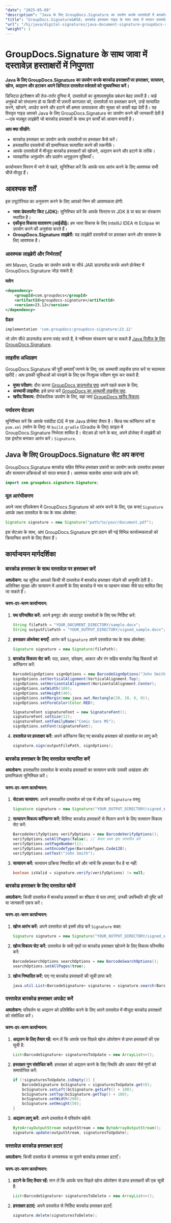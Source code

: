 ```yaml
---
"date": "2025-05-08"
"description": "Java के लिए GroupDocs.Signature का उपयोग करके दस्तावेज़ों में बारकोड हस्ताक्षरों पर हस्ताक्षर करना, सत्यापित करना, खोजना, अपडेट करना और हटाना सीखें। अपने दस्तावेज़ वर्कफ़्लो की दक्षता बढ़ाएँ।"
"title": "GroupDocs.Signature&#58; बारकोड हस्ताक्षर गाइड के साथ जावा में मास्टर दस्तावेज़ हस्ताक्षर"
"url": "/hi/java/digital-signatures/java-document-signature-groupdocs-signature-barcode/"
"weight": 1
---
```


# GroupDocs.Signature के साथ जावा में दस्तावेज़ हस्ताक्षरों में निपुणता

**Java के लिए GroupDocs.Signature का उपयोग करके बारकोड हस्ताक्षरों पर हस्ताक्षर, सत्यापन, खोज, अद्यतन और हटाकर अपने डिजिटल दस्तावेज़ वर्कफ़्लो को सुव्यवस्थित करें।**

डिजिटल इंटरैक्शन की तेज़-तर्रार दुनिया में, दस्तावेज़ों का कुशलतापूर्वक प्रबंधन बेहद ज़रूरी है। चाहे अनुबंधों को संभालना हो या किसी भी ज़रूरी कागज़ात को, दस्तावेज़ों पर हस्ताक्षर करने, उन्हें सत्यापित करने, खोजने, अपडेट करने और हटाने की क्षमता उत्पादकता और सुरक्षा को काफ़ी बढ़ा देती है। यह विस्तृत गाइड आपको Java के लिए GroupDocs.Signature का उपयोग करने की जानकारी देती है—एक मज़बूत लाइब्रेरी जो बारकोड हस्ताक्षरों के साथ इन कार्यों को आसान बनाती है।

**आप क्या सीखेंगे:**
- बारकोड हस्ताक्षर का उपयोग करके दस्तावेजों पर हस्ताक्षर कैसे करें।
- हस्ताक्षरित दस्तावेजों की प्रामाणिकता सत्यापित करने की तकनीकें।
- आपके दस्तावेज़ों में मौजूदा बारकोड हस्ताक्षरों को खोजने, अद्यतन करने और हटाने के तरीके।
- व्यावहारिक अनुप्रयोग और प्रदर्शन अनुकूलन युक्तियाँ।

कार्यान्वयन विवरण में जाने से पहले, सुनिश्चित करें कि आपके पास आरंभ करने के लिए आवश्यक सभी चीजें मौजूद हैं।

## आवश्यक शर्तें

इस ट्यूटोरियल का अनुसरण करने के लिए आपको निम्न की आवश्यकता होगी:
- **जावा डेवलपमेंट किट (JDK):** सुनिश्चित करें कि आपके सिस्टम पर JDK 8 या बाद का संस्करण स्थापित है।
- **एकीकृत विकास वातावरण (आईडीई):** हम जावा विकास के लिए IntelliJ IDEA या Eclipse का उपयोग करने की अनुशंसा करते हैं।
- **GroupDocs.Signature लाइब्रेरी:** यह लाइब्रेरी दस्तावेजों पर हस्ताक्षर करने और सत्यापन के लिए आवश्यक है।

### आवश्यक लाइब्रेरी और निर्भरताएँ

आप Maven, Gradle का उपयोग करके या सीधे JAR डाउनलोड करके अपने प्रोजेक्ट में GroupDocs.Signature जोड़ सकते हैं:

**मावेन**
```xml
<dependency>
    <groupId>com.groupdocs</groupId>
    <artifactId>groupdocs-signature</artifactId>
    <version>23.12</version>
</dependency>
```

**ग्रैडल**
```gradle
implementation 'com.groupdocs:groupdocs-signature:23.12'
```

जो लोग सीधे डाउनलोड करना पसंद करते हैं, वे नवीनतम संस्करण यहां पा सकते हैं [Java रिलीज़ के लिए GroupDocs.Signature](https://releases.groupdocs.com/signature/java/).

### लाइसेंस अधिग्रहण

GroupDocs.Signature की पूरी क्षमताएँ जानने के लिए, एक अस्थायी लाइसेंस प्राप्त करें या सदस्यता खरीदें। आप इसकी सुविधाओं को परखने के लिए एक निःशुल्क परीक्षण शुरू कर सकते हैं:

- **मुफ्त परीक्षण:** दौरा करना [GroupDocs डाउनलोड पृष्ठ](https://releases.groupdocs.com/signature/java/) अपने पहले कदम के लिए.
- **अस्थायी लाइसेंस:** इसे प्राप्त करें [GroupDocs का अस्थायी लाइसेंस पृष्ठ](https://purchase.groupdocs.com/temporary-license/).
- **खरीद विकल्प:** दीर्घकालिक उपयोग के लिए, यहां जाएं [GroupDocs खरीद विकल्प](https://purchase.groupdocs.com/buy).

### पर्यावरण सेटअप

सुनिश्चित करें कि आपके पसंदीदा IDE में एक Java प्रोजेक्ट तैयार है। बिल्ड पथ कॉन्फ़िगर करें या `pom.xml` (मावेन के लिए) या `build.gradle` (Gradle के लिए) फ़ाइल में GroupDocs.Signature निर्भरता शामिल है। सेटअप हो जाने के बाद, अपने प्रोजेक्ट में लाइब्रेरी को एक इंस्टेंस बनाकर आरंभ करें। `Signature`.

## Java के लिए GroupDocs.Signature सेट अप करना

GroupDocs.Signature बारकोड सहित विभिन्न हस्ताक्षर प्रकारों का उपयोग करके दस्तावेज़ हस्ताक्षर और सत्यापन प्रक्रियाओं को सरल बनाता है। आवश्यक क्लासेस आयात करके प्रारंभ करें:

```java
import com.groupdocs.signature.Signature;
```

### मूल आरंभीकरण

अपने जावा एप्लिकेशन में GroupDocs.Signature को आरंभ करने के लिए, एक बनाएं `Signature` आपके लक्ष्य दस्तावेज़ के पथ के साथ ऑब्जेक्ट:

```java
Signature signature = new Signature("path/to/your/document.pdf");
```

इस सेटअप के साथ, आप GroupDocs.Signature द्वारा प्रदान की गई विभिन्न कार्यात्मकताओं को क्रियान्वित करने के लिए तैयार हैं।

## कार्यान्वयन मार्गदर्शिका

### बारकोड हस्ताक्षर के साथ दस्तावेज़ पर हस्ताक्षर करें

**अवलोकन:** यह सुविधा आपको किसी भी दस्तावेज़ में बारकोड हस्ताक्षर जोड़ने की अनुमति देती है। अतिरिक्त सुरक्षा और सत्यापन में आसानी के लिए बारकोड में नाम या पहचान संख्या जैसे पाठ शामिल किए जा सकते हैं।

#### चरण-दर-चरण कार्यान्वयन:
1. **पथ परिभाषित करें:**
   अपने इनपुट और आउटपुट दस्तावेज़ों के लिए पथ निर्दिष्ट करें:
   
   ```java
   String filePath = "YOUR_DOCUMENT_DIRECTORY/sample.docx";
   String outputFilePath = "YOUR_OUTPUT_DIRECTORY/signed_sample.docx";
   ```

2. **हस्ताक्षर ऑब्जेक्ट बनाएँ:**
   आरंभ करें `Signature` अपने दस्तावेज़ पथ के साथ ऑब्जेक्ट:

   ```java
   Signature signature = new Signature(filePath);
   ```

3. **बारकोड विकल्प सेट करें:**
   पाठ, प्रकार, संरेखण, आकार और रंग सहित बारकोड चिह्न विकल्पों को कॉन्फ़िगर करें:

   ```java
   BarcodeSignOptions signOptions = new BarcodeSignOptions("John Smith", BarcodeTypes.Code128);
   signOptions.setVerticalAlignment(VerticalAlignment.Top);
   signOptions.setHorizontalAlignment(HorizontalAlignment.Center);
   signOptions.setWidth(100);
   signOptions.setHeight(40);
   signOptions.setMargin(new java.awt.Rectangle(20, 20, 0, 0));
   signOptions.setForeColor(Color.RED);

   SignatureFont signatureFont = new SignatureFont();
   signatureFont.setSize(12);
   signatureFont.setFamilyName("Comic Sans MS");
   signOptions.setFont(signatureFont);
   ```

4. **दस्तावेज़ पर हस्ताक्षर करें:**
   अपने कॉन्फ़िगर किए गए बारकोड हस्ताक्षर को दस्तावेज़ पर लागू करें:

   ```java
   signature.sign(outputFilePath, signOptions);
   ```

### बारकोड हस्ताक्षर के लिए दस्तावेज़ सत्यापित करें

**अवलोकन:** हस्ताक्षरित दस्तावेज़ के बारकोड हस्ताक्षरों का सत्यापन करके उसकी अखंडता और प्रामाणिकता सुनिश्चित करें।

#### चरण-दर-चरण कार्यान्वयन:
1. **सेटअप सत्यापन:**
   अपने हस्ताक्षरित दस्तावेज़ को एक में लोड करें `Signature` वस्तु:

   ```java
   Signature signature = new Signature("YOUR_OUTPUT_DIRECTORY/signed_sample.docx");
   ```

2. **सत्यापन विकल्प कॉन्फ़िगर करें:**
   विशिष्ट बारकोड हस्ताक्षरों से मिलान करने के लिए सत्यापन विकल्प सेट करें:

   ```java
   BarcodeVerifyOptions verifyOptions = new BarcodeVerifyOptions();
   verifyOptions.setAllPages(false); // केवल प्रथम पृष्ठ सत्यापित करें
   verifyOptions.setPageNumber(1);
   verifyOptions.setEncodeType(BarcodeTypes.Code128);
   verifyOptions.setText("John Smith");
   ```

3. **सत्यापन करें:**
   सत्यापन प्रक्रिया निष्पादित करें और जांचें कि हस्ताक्षर वैध है या नहीं:

   ```java
   boolean isValid = signature.verify(verifyOptions) != null;
   ```

### बारकोड हस्ताक्षर के लिए दस्तावेज़ खोजें

**अवलोकन:** किसी दस्तावेज़ में बारकोड हस्ताक्षरों का शीघ्रता से पता लगाएं, उनकी उपस्थिति की पुष्टि करें या जानकारी एकत्र करें।

#### चरण-दर-चरण कार्यान्वयन:
1. **खोज आरंभ करें:**
   अपने दस्तावेज़ को इसमें लोड करें `Signature` कक्षा:

   ```java
   Signature signature = new Signature("YOUR_OUTPUT_DIRECTORY/signed_sample.docx");
   ```

2. **खोज विकल्प सेट करें:**
   दस्तावेज़ के सभी पृष्ठों पर बारकोड हस्ताक्षर खोजने के लिए विकल्प परिभाषित करें:

   ```java
   BarcodeSearchOptions searchOptions = new BarcodeSearchOptions();
   searchOptions.setAllPages(true);
   ```

3. **खोज निष्पादित करें:**
   पाए गए बारकोड हस्ताक्षरों की सूची प्राप्त करें:

   ```java
   java.util.List<BarcodeSignature> signatures = signature.search(BarcodeSignature.class, searchOptions);
   ```

### दस्तावेज़ बारकोड हस्ताक्षर अपडेट करें

**अवलोकन:** परिवर्तन या अद्यतन को प्रतिबिंबित करने के लिए अपने दस्तावेज़ में मौजूदा बारकोड हस्ताक्षरों को संशोधित करें।

#### चरण-दर-चरण कार्यान्वयन:
1. **अद्यतन के लिए तैयार रहें:**
   मान लें कि आपके पास पिछले खोज ऑपरेशन से प्राप्त हस्ताक्षरों की एक सूची है:

   ```java
   List<BarcodeSignature> signaturesToUpdate = new ArrayList<>();
   ```

2. **हस्ताक्षर गुण संशोधित करें:**
   हस्ताक्षर को अद्यतन करने के लिए स्थिति और आकार जैसे गुणों को समायोजित करें:

   ```java
   if (!signaturesToUpdate.isEmpty()) {
       BarcodeSignature bcSignature = signaturesToUpdate.get(0);
       bcSignature.setLeft(bcSignature.getLeft() + 100);
       bcSignature.setTop(bcSignature.getTop() + 100);
       bcSignature.setWidth(200);
       bcSignature.setHeight(50);
   }
   ```

3. **अद्यतन लागू करें:**
   अपने दस्तावेज़ में परिवर्तन सहेजें:

   ```java
   ByteArrayOutputStream outputStream = new ByteArrayOutputStream();
   signature.update(outputStream, signaturesToUpdate);
   ```

### दस्तावेज़ बारकोड हस्ताक्षर हटाएं

**अवलोकन:** किसी दस्तावेज़ से अनावश्यक या पुराने बारकोड हस्ताक्षर हटाएँ।

#### चरण-दर-चरण कार्यान्वयन:
1. **हटाने के लिए तैयार रहें:**
   मान लें कि आपके पास पिछले खोज ऑपरेशन से प्राप्त हस्ताक्षरों की एक सूची है:

   ```java
   List<BarcodeSignature> signaturesToDelete = new ArrayList<>();
   ```

2. **हस्ताक्षर हटाएं:**
   अपने दस्तावेज़ से निर्दिष्ट बारकोड हस्ताक्षर हटाएँ:

   ```java
   signature.delete(signaturesToDelete);
   ```